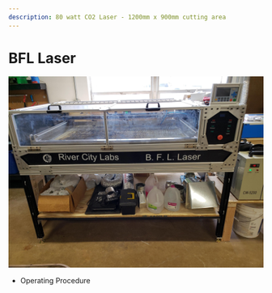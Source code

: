 ```yaml
---
description: 80 watt CO2 Laser - 1200mm x 900mm cutting area
---
```


# BFL Laser



![](../.gitbook/assets/bfl-laser.jpg)

* Operating Procedure



